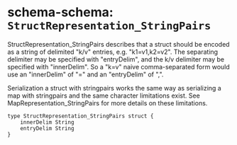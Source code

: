 # schema-schema: `StructRepresentation_StringPairs`

StructRepresentation_StringPairs describes that a struct should be encoded
as a string of delimited "k/v" entries, e.g. "k1=v1,k2=v2".
The separating delimiter may be specified with "entryDelim", and the k/v
delimiter may be specified with "innerDelim". So a "k=v" naive
comma-separated form would use an "innerDelim" of "=" and an "entryDelim"
of ",".

Serialization a struct with stringpairs works the same way as serializing
a map with stringpairs and the same character limitations exist. See
MapRepresentation_StringPairs for more details on these limitations.


```ipldsch
type StructRepresentation_StringPairs struct {
	innerDelim String
	entryDelim String
}
```
